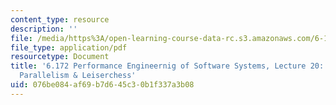 ```yaml
---
content_type: resource
description: ''
file: /media/https%3A/open-learning-course-data-rc.s3.amazonaws.com/6-172-performance-engineering-of-software-systems-fall-2018/076be084af69b7d645c30b1f337a3b08_MIT6_172F18_lec20.pdf
file_type: application/pdf
resourcetype: Document
title: '6.172 Performance Engineernig of Software Systems, Lecture 20: Speculative
  Parallelism & Leiserchess'
uid: 076be084-af69-b7d6-45c3-0b1f337a3b08
---
```


